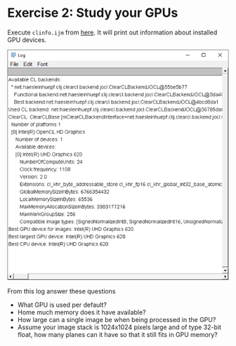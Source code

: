 # Exercise 2: Study your GPUs

Execute `clinfo.ijm` from [here](https://github.com/clij/clij2-docs/blob/master/src/main/macro/clInfo.ijm). 
It will print out information about installed GPU devices.

![Image](images/clinfo_ulice.png)

From this log answer these questions
* What GPU is used per default?
* Home much memory does it have available?
* How large can a single image be when being processed in the GPU?
* Assume your image stack is 1024x1024 pixels large and of type 32-bit float, how many planes can it have so that it still fits in GPU memory?
